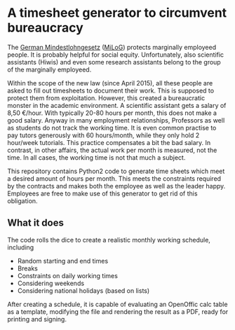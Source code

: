 # A timesheet generator to circumvent bureaucracy

The [German Mindestlohngesetz](https://de.wikipedia.org/wiki/Mindestlohngesetz_%28Deutschland%29)
([MiLoG](http://www.gesetze-im-internet.de/milog/)) protects marginally employeed people.
It is probably helpful for social equity. Unfortunately, also scientific assistants (Hiwis) and
even some research assistants belong to the group of the marginally employeed.

Within the scope of the new law (since April 2015), all these people are asked to fill out timesheets
to document their work. This is supposed to protect them from exploitation. However, this
created a bureaucratic monster in the academic environment. A scientific assistant gets a salary of
8,50 €/hour. With typically 20-80 hours per month, this does not make a good salary. Anyway in many
employment relationships, Professors as well as students do not track the working time. It is even
common practise to pay tutors generously with 60 hours/month, while they only hold 2 hour/week tutorials.
This practice compensates a bit the bad salary. In contrast, in other affairs, the actual work per month
is measured, not the time. In all cases, the working time is not that much a subject.

This repository contains Python2 code to generate time sheets which meet a desired amount of hours
per month. This meets the constraints required by the contracts and makes both the employee as well as
the leader happy. Employees are free to make use of this generator to get rid of this obligation.

## What it does

The code rolls the dice to create a realistic monthly working schedule, including

  * Random starting and end times
  * Breaks
  * Constraints on daily working times
  * Considering weekends
  * Considering national holidays (based on lists)

After creating a schedule, it is capable of evaluating an OpenOffic calc table as a template, modifying
the file and rendering the result as a PDF, ready for printing and signing.

